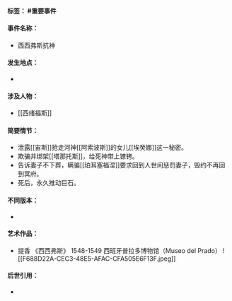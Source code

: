 #### 标签： #重要事件
#### 事件名称：
- 西西弗斯抗神
#### 发生地点：
- 
#### 涉及人物：
- [[西绪福斯]]
#### 简要情节：
- 泄露[[宙斯]]抢走河神[[阿索波斯]]的女儿[[埃癸娜]]这一秘密。
- 欺骗并绑架[[塔那托斯]]，给死神带上镣铐。
- 告诉妻子不下葬，瞒骗[[珀耳塞福涅]]要求回到人世间惩罚妻子，毁约不再回到冥府。
- 死后，永久推动巨石。
#### 不同版本：
- 
#### 艺术作品：
- 提香 《西西弗斯》 1548-1549 西班牙普拉多博物馆（Museo del Prado）
![[F688D22A-CEC3-48E5-AFAC-CFA505E6F13F.jpeg]]
#### 后世引用：
- 
